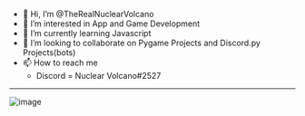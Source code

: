 - 👋 Hi, I’m @TheRealNuclearVolcano
- 👀 I’m interested in App and Game Development
- 🌱 I’m currently learning Javascript
- 💞️ I’m looking to collaborate on Pygame Projects and Discord.py Projects(bots)
- 📫 How to reach me
  - Discord = Nuclear Volcano#2527

***

![image](https://github-readme-stats.vercel.app/api/top-langs/?username=TheRealNuclearVolcano&layout=compact&langs_count=8&hide_border=true&title_color=ffffff&icon_color=ffffff&text_color=ffffff&bg_color=161b22)

<!---
TheRealNuclearVolcano/TheRealNuclearVolcano is a ✨ special ✨ repository because its `README.md` (this file) appears on your GitHub profile.
You can click the Preview link to take a look at your changes.
--->

